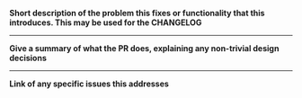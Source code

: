 **Short description of the problem this fixes or functionality that this introduces. This may be used for the CHANGELOG**



---
**Give a summary of what the PR does, explaining any non-trivial design decisions**



---
**Link of any specific issues this addresses**
